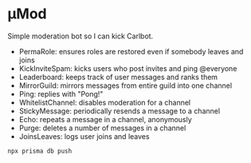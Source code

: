 # μMod

Simple moderation bot so I can kick Carlbot.

- PermaRole: ensures roles are restored even if somebody leaves and joins
- KickInviteSpam: kicks users who post invites and ping @everyone
- Leaderboard: keeps track of user messages and ranks them
- MirrorGuild: mirrors messages from entire guild into one channel
- Ping: replies with "Pong!"
- WhitelistChannel: disables moderation for a channel
- StickyMessage: periodically resends a message to a channel
- Echo: repeats a message in a channel, anonymously
- Purge: deletes a number of messages in a channel
- JoinsLeaves: logs user joins and leaves

```
npx prisma db push
```
